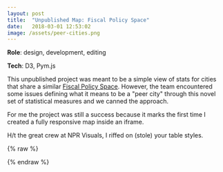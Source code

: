 ```yaml
---
layout: post
title:  "Unpublished Map: Fiscal Policy Space"
date:   2018-03-01 12:53:02
image: /assets/peer-cities.png
---
```


**Role**: design, development, editing

**Tech**: D3, Pym.js

This unpublished project was meant to be a simple view of stats for cities that share a similar [Fiscal Policy Space](http://fiscalpolicyspace.greatcities.uic.edu/). However, the team encountered some issues defining what it means to be a "peer city" through this novel set of statistical measures and we canned the approach. 

For me the project was still a success because it marks the first time I created a fully responsive map inside an iframe. 

H/t the great crew at NPR Visuals, I riffed on (stole) your table styles.

{% raw %}
  <div class="wrapper">
    <div id="iframe-here"></div>
  </div>
  <script src="https://pym.nprapps.org/pym.v1.js" type="text/javascript"></script>
  <script>
      var pymParent = new pym.Parent("iframe-here", "https://s3.amazonaws.com/peercities/index.html", {});
  </script>
{% endraw %}
